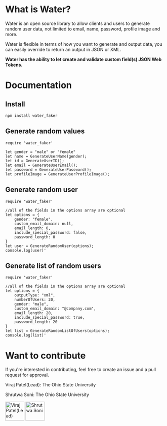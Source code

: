 # What is Water?
Water is an open source library to allow clients and users to generate random user data,
not limited to email, name, password, profile image and more.

Water is flexible in terms of how you want to generate and output data,
you can easily override to return an output in JSON or XML.

**Water has the ability to let create and validate custom field(s) JSON Web Tokens.**

# Documentation
## Install
```
npm install water_faker
```

## Generate random values
```
require 'water_faker'

let gender = "male" or "female"
let name = GenerateUserName(gender);
let id = GenerateUserID();
let email = GenerateUserEmail();
let password = GenerateUserPassword();
let profileImage = GenerateUserProfileImage();
```

## Generate random user
```
require 'water_faker'

//all of the fields in the options array are optional
let options = {
    gender: "female",
    custom_email_domain: null,
    email_length: 0,
    include_special_password: false,
    password_length: 0
}
let user = GenerateRandomUser(options);
console.log(user)'
```

## Generate list of random users
```
require 'water_faker'

//all of the fields in the options array are optional
let options = {
    outputType: "xml", 
    numberOfUsers: 20,
    gender: "male",
    custom_email_domain: "@company.com",
    email_length: 20,
    include_special_password: true,
    password_length: 20
}
let list = GenerateRandomListOfUsers(options);
console.log(list)'
```

# Want to contribute
If you're interested in contributing, feel free to
create an issue and a pull request for approval.

Viraj Patel(Lead): The Ohio State University

Shrutwa Soni: The Ohio State University

<a href="https://github.com/viraj325"><img src="https://avatars.githubusercontent.com/u/37918393?v=4" title="Viraj Patel(Lead)" width="60" height="60"></a>
<a href="https://github.com/Luna17072310"><img src="https://avatars.githubusercontent.com/u/100733352?v=4" title="Shrutwa Soni" width="60" height="60"></a>
